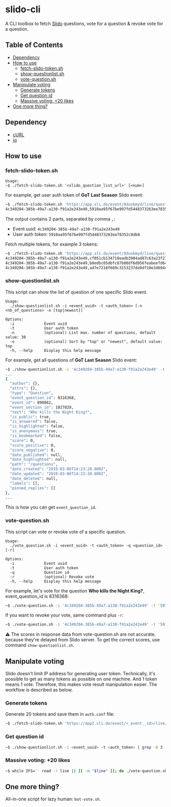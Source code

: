 # slido-cli

A CLI toolbox to fetch [Slido](https://www.sli.do/) questions, vote for a question & revoke vote for a question.

## Table of Contents

- [Dependency](#dependency)
- [How to use](#how-to-use)
  - [fetch-slido-token.sh](#fetch-slido-tokensh)
  - [show-questionlist.sh](#show-questionlistsh)
  - [vote-question.sh](#vote-questionsh)
- [Manipulate voting](#manipulate-voting)
  - [Generate tokens](#generate-tokens)
  - [Get question id](#get-question-id)
  - [Massive voting: +20 likes](#massive-voting-20-likes)
- [One more thing?](#one-more-thing)

## Dependency

- [cURL](https://curl.haxx.se/download.html)
- [jq](https://stedolan.github.io/jq/)

## How to use

### fetch-slido-token.sh

```
Usage:
~$ ./fetch-slido-token.sh '<slido_question_list_url>' [<num>]
```

For example, get user auth token of **GoT Last Season** Slido event:

```bash
~$ ./fetch-slido-token.sh 'https://app.sli.do/event/9duokmyd/live/questions'
4c349204-385b-49a7-a130-f91a2e243e49,5910aa95f67be997fd5448373263ee78352c0db8
```

The output contains 2 parts, separated by comma `,`:

- Event uuid: `4c349204-385b-49a7-a130-f91a2e243e49`
- User auth token: `5910aa95f67be997fd5448373263ee78352c0db8`

Fetch multiple tokens, for example 3 tokens:

```bash
~$ ./fetch-slido-token.sh 'https://app.sli.do/event/9duokmyd/live/questions' 3
4c349204-385b-49a7-a130-f91a2e243e49,cf051cb134718eadb3904ad87c63a23f210d33a7
4c349204-385b-49a7-a130-f91a2e243e49,b0edbc05dbfc87b08df6d056feabeefd64e18e6f
4c349204-385b-49a7-a130-f91a2e243e49,ad7e7218f669c3153237da9df10e3d694cc779cf
```

### show-questionlist.sh

This script can show the list of question of one specific Slido event.

```
Usage:
  ./show-questionlist.sh -i <event_uuid> -t <auth_token> [-n <nb_of_questions> -o [top|newest]]

Options:
  -i             Event uuid
  -t             User auth token
  -n             (optional) List max. number of questions, default value: 30
  -o             (optional) Sort by "top" or "newest", default value: top
  -h, --help     Display this help message
```

For example, get all questions of **GoT Last Season** Slido event:

```bash
~$ ./show-questionlist.sh -i '4c349204-385b-49a7-a130-f91a2e243e49' -t '5910aa95f67be997fd5448373263ee78352c0db8' -o 'newest'
...
{
  "author": {},
  "attrs": {},
  "type": "Question",
  "event_question_id": 8316368,
  "event_id": 890862,
  "event_section_id": 1027828,
  "text": "Who kills the Night King?",
  "is_public": true,
  "is_answered": false,
  "is_highlighted": false,
  "is_anonymous": true,
  "is_bookmarked": false,
  "score": 0,
  "score_positive": 0,
  "score_negative": 0,
  "date_published": null,
  "date_highlighted": null,
  "path": "/questions",
  "date_created": "2019-03-06T14:23:20.000Z",
  "date_updated": "2019-03-06T14:23:20.000Z",
  "date_deleted": null,
  "labels": [],
  "pinned_replies": []
},
...
```

This is how you can get `event_question_id`.

### vote-question.sh

This script can vote or revoke vote of a specific question.

```
Usage:
  ./vote_question.sh -i <event_uuid> -t <auth_token> -q <question_id> [-r]

Options:
  -i             Event uuid
  -t             User auth token
  -q             Question id
  -r             (optional) Revoke vote
  -h, --help     Display this help message
```

For example, let's vote for the question **Who kills the Night King?**, event_question_id is 8316368:

```bash
~$ ./vote-question.sh -i '4c349204-385b-49a7-a130-f91a2e243e49' -t '5910aa95f67be997fd5448373263ee78352c0db8' -q 8316368
```

If you want to revoke your vote, same command plus `-r`:

```bash
~$ ./vote-question.sh -i '4c349204-385b-49a7-a130-f91a2e243e49' -t '5910aa95f67be997fd5448373263ee78352c0db8' -q 8316368 -r
```

:warning: The scores in response data from vote-question.sh are not accurate, because they're delayed from Slido server. To get the correct scores, use command `show-questionlist.sh`.

## Manipulate voting

Slido doesn't limit IP address for generating user token. Technically, it's possible to get as many tokens as possible on one machine. And 1 token means 1 vote. Therefore, this makes vote result manipulation easier. The workflow is described as below.

### Generate tokens

Generate 20 tokens and save them in `auth.conf` file:

```bash
~$ ./fetch-slido-token.sh 'https://app2.sli.do/event/<_event__id>/live/questions' 20 >> auth.conf
```

### Get question id

```bash
~$ ./show-questionlist.sh -i <event_uuid> -t <auth_token> | grep -B 3 -i <question_text> | grep event_question_id
```

### Massive voting: +20 likes

```bash
~$ while IFS='' read -r line || [[ -n "$line" ]]; do ./vote-question.sh -i "${line%,*}" -t "${line##*,}" -q <question_id>; done < auth.conf
```

## One more thing?

All-in-one script for lazy human: `bot-vote.sh`.

